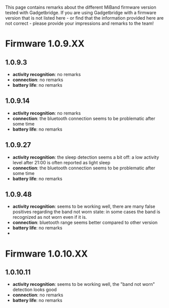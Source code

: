 This page contains remarks about the different MiBand firmware version tested with Gadgetbridge. If you are using Gadgetbridge with a firmware version that is not listed here - or find that the information provided here are not correct - please provide your impressions and remarks to the team!

# Firmware 1.0.9.XX

## 1.0.9.3
* __activity recognition__: no remarks
* __connection__: no remarks
* __battery life__: no remarks

## 1.0.9.14
* __activity recognition__: no remarks
* __connection__: the bluetooth connection seems to be problematic after some time
* __battery life__: no remarks

## 1.0.9.27
* __activity recognition__: the sleep detection seems a bit off: a low activity level after 21:00 is often reported as light sleep
* __connection__: the bluetooth connection seems to be problematic after some time
* __battery life__: no remarks

## 1.0.9.48
* __activity recognition__: seems to be working well, there are many false positives regarding the band not worn state: in some cases the band is recognized as not worn even if it is.
* __connection__: bluetooth range seems better compared to other version
* __battery life__: no remarks
* 

# Firmware 1.0.10.XX


## 1.0.10.11
* __activity recognition__: seems to be working well, the "band not worn" detection looks good
* __connection__: no remarks
* __battery life__: no remarks

<!--
Template for each firmware:

## 1.0.
* __activity recognition__: 
* __connection__: 
* __battery life__: 

-->